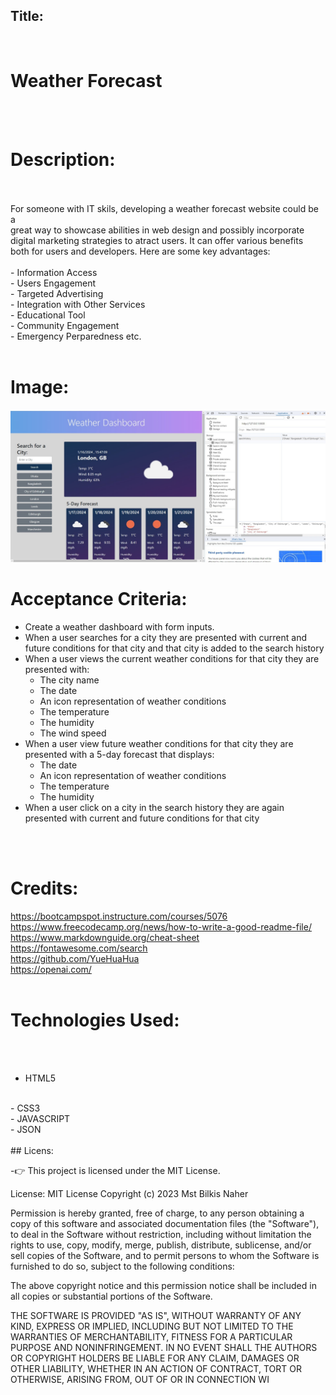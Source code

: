 ## Title:<br>
<br>

# Weather Forecast
<br>
<br>


# Description:
<br>
<br>
For someone with IT skils, developing a weather forecast website could be a <br>
 great way to showcase abilities in web design and possibly incorporate <br>
 digital marketing strategies to atract users. It can offer various benefits <br>
  both for users and developers. Here are some key advantages:
  <br>
   <br>
- Information Access
<br>
- Users Engagement
<br>
- Targeted Advertising
<br>
- Integration with Other Services
<br>
- Educational Tool
<br>
- Community Engagement
<br>
- Emergency Perparedness etc.
<br>
<br>
 

# Image:
![The weather app includes a search option, a list of cities, and a five-day forecast and current weather conditions for London.](Image/Screenshot-1.jpg)

# Acceptance Criteria:
- Create a weather dashboard with form inputs.
- When a user searches for a city they are presented with current and future conditions for that city and that city is added to the search history
- When a user views the current weather conditions for that city they are presented with:
    - The city name
    - The date
    - An icon representation of weather conditions
    - The temperature
    - The humidity
    - The wind speed
- When a user view future weather conditions for that city they are presented with a 5-day forecast that displays:
    - The date
    - An icon representation of weather conditions
    - The temperature
    - The humidity
- When a user click on a city in the search history they are again presented with current and future conditions for that city
<br>
<br>

# Credits:
https://bootcampspot.instructure.com/courses/5076<br>
https://www.freecodecamp.org/news/how-to-write-a-good-readme-file/<br>
https://www.markdownguide.org/cheat-sheet<br>
https://fontawesome.com/search<br>
https://github.com/YueHuaHua<br>
https://openai.com/
<br>
<br>
# Technologies Used:
<br>
<br>

- HTML5
 <br> 
- CSS3
 <br>
- JAVASCRIPT
<br>
- JSON
 <br>
<br>
## Licens:

-👉 This project is licensed under the MIT License.

License: MIT License
Copyright (c) 2023 Mst Bilkis Naher

Permission is hereby granted, free of charge, to any person obtaining a copy of this software and associated documentation files (the "Software"), to deal in the Software without restriction, including without limitation the rights to use, copy, modify, merge, publish, distribute, sublicense, and/or sell copies of the Software, and to permit persons to whom the Software is furnished to do so, subject to the following conditions:

The above copyright notice and this permission notice shall be included in all copies or substantial portions of the Software.

THE SOFTWARE IS PROVIDED "AS IS", WITHOUT WARRANTY OF ANY KIND, EXPRESS OR IMPLIED, INCLUDING BUT NOT LIMITED TO THE WARRANTIES OF MERCHANTABILITY, FITNESS FOR A PARTICULAR PURPOSE AND NONINFRINGEMENT. IN NO EVENT SHALL THE AUTHORS OR COPYRIGHT HOLDERS BE LIABLE FOR ANY CLAIM, DAMAGES OR OTHER LIABILITY, WHETHER IN AN ACTION OF CONTRACT, TORT OR OTHERWISE, ARISING FROM, OUT OF OR IN CONNECTION WI

